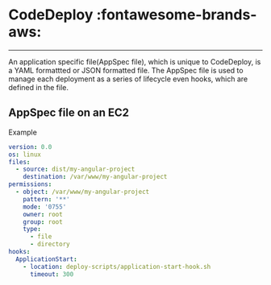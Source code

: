 # CodeDeploy :fontawesome-brands-aws:

---

An application specific file(AppSpec file), which is unique to CodeDeploy, is a YAML formattted or JSON formatted file. The AppSpec file is used to manage each deployment as a series of lifecycle even hooks, which are defined in the file.

## AppSpec file on an EC2

Example

```yml linenums="1" title="appspec.yml"
version: 0.0
os: linux
files:
  - source: dist/my-angular-project
    destination: /var/www/my-angular-project
permissions:
  - object: /var/www/my-angular-project
    pattern: '**'
    mode: '0755'
    owner: root
    group: root
    type:
      - file
      - directory
hooks:
  ApplicationStart:
    - location: deploy-scripts/application-start-hook.sh
      timeout: 300
```
